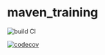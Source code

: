 # maven_training
![build CI](https://github.com/Claire080/maven_training/actions/workflows/build.yml/badge.svg)

[![codecov](https://codecov.io/gh/Claire080/maven_training/branch/main/graph/badge.svg?token=hUBIcHcMLq)](https://codecov.io/gh/Claire080/maven_training)
